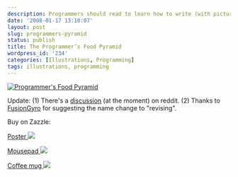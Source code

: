 ```yaml
---
description: Programmers should read to learn how to write (with picture)
date: '2008-01-17 13:10:07'
layout: post
slug: programmers-pyramid
status: publish
title: The Programmer’s Food Pyramid
wordpress_id: '234'
categories: [Illustrations, Programming]
tags: illustrations, programming
---
```


[![Programmer's Food Pyramid](http://images.osteele.com/2008/programmers-pyramid.png)](http://images.osteele.com/2008/programmers-pyramid.png)

<!-- more -->

Update: (1) There's a [discussion](http://programming.reddit.com/info/65s67/comments/) (at the moment) on reddit. (2) Thanks to [FusionGyro](http://programming.reddit.com/user/FusionGyro/) for suggesting the name change to "revising".

Buy on Zazzle:

[Poster
![](http://rlv.zcache.com/programmers_food_pyramid_poster-p228142211531439809vsu7_125.jpg)](http://www.zazzle.com/programmers_food_pyramid_poster-228142211531439809?gl=osteele&print_width=12&print_height=12&rf=238196878088416443)

[Mousepad
![](http://rlv.zcache.com/programmers_food_pyramid_mousepad-p1447842264994526797pdd_125.jpg)](http://www.zazzle.com/programmers_food_pyramid_mousepad-144784226499452679?gl=osteele&rf=238196878088416443)

[Coffee mug
![](http://rlv.zcache.com/programmers_food_pyramid_mug-p168394255241414919741x_125.jpg)](http://www.zazzle.com/programmers_food_pyramid_mug-168394255241414919?gl=osteele&rf=238196878088416443)
